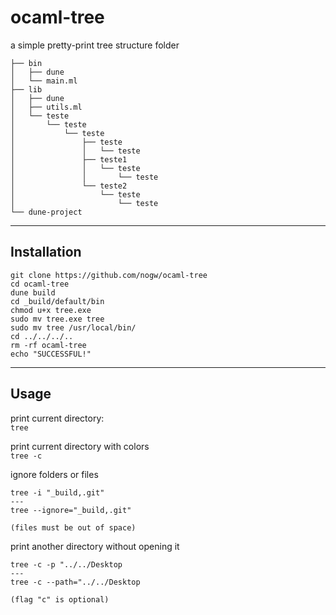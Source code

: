 # ocaml-tree

a simple pretty-print tree structure folder

```
├── bin
│   ├── dune
│   └── main.ml
├── lib
│   ├── dune
│   ├── utils.ml
│   └── teste
│       └── teste
│           └── teste
│               ├── teste
│               │   └── teste
│               ├── teste1
│               │   └── teste
│               │       └── teste
│               └── teste2
│                   └── teste
│                       └── teste
└── dune-project
```

---

## Installation

```
git clone https://github.com/nogw/ocaml-tree
cd ocaml-tree
dune build
cd _build/default/bin
chmod u+x tree.exe
sudo mv tree.exe tree
sudo mv tree /usr/local/bin/
cd ../../../..
rm -rf ocaml-tree
echo "SUCCESSFUL!"
```

---

## Usage

print current directory: <br/>
```tree```

print current directory with colors <br/>
```tree -c```

ignore folders or files <br/>
```
tree -i "_build,.git"
---
tree --ignore="_build,.git"

(files must be out of space)
```

print another directory without opening it 
```
tree -c -p "../../Desktop
--- 
tree -c --path="../../Desktop

(flag "c" is optional)
```
